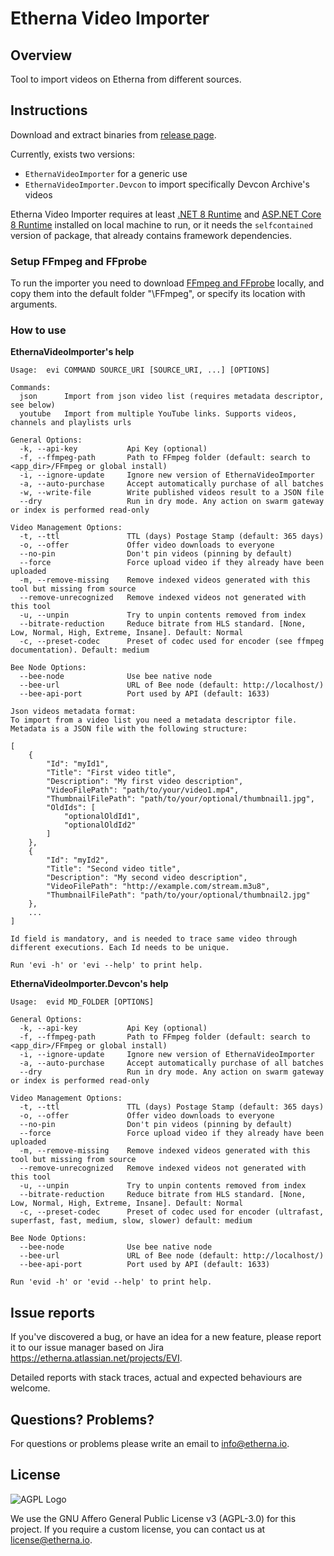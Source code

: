 # Etherna Video Importer

## Overview
Tool to import videos on Etherna from different sources.

## Instructions
Download and extract binaries from [release page](https://github.com/Etherna/etherna-video-importer/releases).

Currently, exists two versions:
* `EthernaVideoImporter` for a generic use
* `EthernaVideoImporter.Devcon` to import specifically Devcon Archive's videos

Etherna Video Importer requires at least [.NET 8 Runtime](https://dotnet.microsoft.com/download/dotnet/8.0) and [ASP.NET Core 8 Runtime](https://dotnet.microsoft.com/download/dotnet/8.0) installed on local machine to run, or it needs the `selfcontained` version of package, that already contains framework dependencies.

### Setup FFmpeg and FFprobe
To run the importer you need to download [FFmpeg and FFprobe](https://ffmpeg.org/download.html) locally, and copy them into the default folder "\FFmpeg", or specify its location with arguments.

### How to use

**EthernaVideoImporter's help**
```
Usage:  evi COMMAND SOURCE_URI [SOURCE_URI, ...] [OPTIONS]

Commands:
  json      Import from json video list (requires metadata descriptor, see below)
  youtube   Import from multiple YouTube links. Supports videos, channels and playlists urls

General Options:
  -k, --api-key           Api Key (optional)
  -f, --ffmpeg-path       Path to FFmpeg folder (default: search to <app_dir>/FFmpeg or global install)
  -i, --ignore-update     Ignore new version of EthernaVideoImporter
  -a, --auto-purchase     Accept automatically purchase of all batches
  -w, --write-file        Write published videos result to a JSON file
  --dry                   Run in dry mode. Any action on swarm gateway or index is performed read-only

Video Management Options:
  -t, --ttl               TTL (days) Postage Stamp (default: 365 days)
  -o, --offer             Offer video downloads to everyone
  --no-pin                Don't pin videos (pinning by default)
  --force                 Force upload video if they already have been uploaded
  -m, --remove-missing    Remove indexed videos generated with this tool but missing from source
  --remove-unrecognized   Remove indexed videos not generated with this tool
  -u, --unpin             Try to unpin contents removed from index
  --bitrate-reduction     Reduce bitrate from HLS standard. [None, Low, Normal, High, Extreme, Insane]. Default: Normal
  -c, --preset-codec      Preset of codec used for encoder (see ffmpeg documentation). Default: medium

Bee Node Options:
  --bee-node              Use bee native node
  --bee-url               URL of Bee node (default: http://localhost/)
  --bee-api-port          Port used by API (default: 1633)

Json videos metadata format:
To import from a video list you need a metadata descriptor file. Metadata is a JSON file with the following structure:

[
    {
        "Id": "myId1",
        "Title": "First video title",
        "Description": "My first video description",
        "VideoFilePath": "path/to/your/video1.mp4",
        "ThumbnailFilePath": "path/to/your/optional/thumbnail1.jpg",
        "OldIds": [
            "optionalOldId1",
            "optionalOldId2"
        ]
    },
    {
        "Id": "myId2",
        "Title": "Second video title",
        "Description": "My second video description",
        "VideoFilePath": "http://example.com/stream.m3u8",
        "ThumbnailFilePath": "path/to/your/optional/thumbnail2.jpg"
    },
    ...
]

Id field is mandatory, and is needed to trace same video through different executions. Each Id needs to be unique.

Run 'evi -h' or 'evi --help' to print help.
```

**EthernaVideoImporter.Devcon's help**
```
Usage:  evid MD_FOLDER [OPTIONS]

General Options:
  -k, --api-key           Api Key (optional)
  -f, --ffmpeg-path       Path to FFmpeg folder (default: search to <app_dir>/FFmpeg or global install)
  -i, --ignore-update     Ignore new version of EthernaVideoImporter
  -a, --auto-purchase     Accept automatically purchase of all batches
  --dry                   Run in dry mode. Any action on swarm gateway or index is performed read-only

Video Management Options:
  -t, --ttl               TTL (days) Postage Stamp (default: 365 days)
  -o, --offer             Offer video downloads to everyone
  --no-pin                Don't pin videos (pinning by default)
  --force                 Force upload video if they already have been uploaded
  -m, --remove-missing    Remove indexed videos generated with this tool but missing from source
  --remove-unrecognized   Remove indexed videos not generated with this tool
  -u, --unpin             Try to unpin contents removed from index
  --bitrate-reduction     Reduce bitrate from HLS standard. [None, Low, Normal, High, Extreme, Insane]. Default: Normal
  -c, --preset-codec      Preset of codec used for encoder (ultrafast, superfast, fast, medium, slow, slower) default: medium

Bee Node Options:
  --bee-node              Use bee native node
  --bee-url               URL of Bee node (default: http://localhost/)
  --bee-api-port          Port used by API (default: 1633)

Run 'evid -h' or 'evid --help' to print help.
```

## Issue reports
If you've discovered a bug, or have an idea for a new feature, please report it to our issue manager based on Jira https://etherna.atlassian.net/projects/EVI.

Detailed reports with stack traces, actual and expected behaviours are welcome.

## Questions? Problems?
For questions or problems please write an email to [info@etherna.io](mailto:info@etherna.io).

## License

![AGPL Logo](https://www.gnu.org/graphics/agplv3-with-text-162x68.png)

We use the GNU Affero General Public License v3 (AGPL-3.0) for this project.
If you require a custom license, you can contact us at [license@etherna.io](mailto:license@etherna.io).
